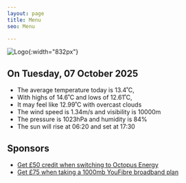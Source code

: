 ```yaml
---
layout: page
title: Menu
seo: Menu

---
```


![Logo](/images/logo.jpg){:width="832px"}

<!-- weather_marker starts -->
## On Tuesday, 07 October 2025

- The average temperature today is 13.4˚C,
- With highs of 14.6˚C and lows of 12.61˚C,
- It may feel like 12.99˚C with overcast clouds
- The wind speed is 1.34m/s and visibility is 10000m
- The pressure is 1023hPa and humidity is 84%
- The sun will rise at 06:20 and set at 17:30

<!-- weather_marker ends -->

## Sponsors

- [Get £50 credit when switching to Octopus Energy](https://bit.ly/3oD1nnS)
- [Get £75 when taking a 1000mb YouFibre broadband plan](https://aklam.io/91zWhU?)
